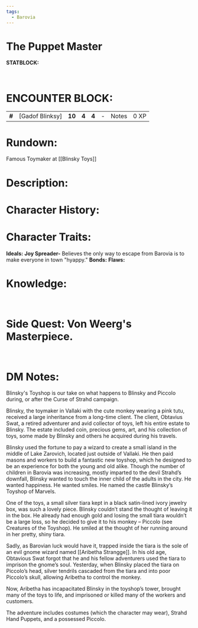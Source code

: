 ```yaml
---
tags:
  - Barovia
---
```

# The Puppet Master

 **STATBLOCK:**

 

# **ENCOUNTER BLOCK:**

|        |                                                                                                                                                                                                                                   |        |       |       |     |       |      |
|--------|-----------------------------------------------------------------------------------------------------------------------------------------------------------------------------------------------------------------------------------|--------|-------|-------|-----|-------|------|
| **\#** | [Gadof Blinksy] | **10** | **4** | **4** | \-  | Notes | 0 XP |

# **Rundown:**

Famous Toymaker at [[Blinsky Toys]]

# **Description:**

# **Character History:**

# **Character Traits:** 

**Ideals:** **Joy Spreader-** Believes the only way to escape from Barovia is to make everyone in town "hyappy."
**Bonds:**
**Flaws:** 
 
 

# **Knowledge:**

 

# **Side Quest: Von Weerg's Masterpiece.** 

 
 
 

# **DM Notes:**

Blinsky's Toyshop is our take on what happens to Blinsky and Piccolo during, or after the Curse of Strahd campaign.  
  
Blinsky, the toymaker in Vallaki with the cute monkey wearing a pink tutu, received a large inheritance from a long-time client. The client, Obtavius Swat, a retired adventurer and avid collector of toys, left his entire estate to Blinsky. The estate included coin, precious gems, art, and his collection of toys, some made by Blinsky and others he acquired during his travels.  
  
Blinsky used the fortune to pay a wizard to create a small island in the middle of Lake Zarovich, located just outside of Vallaki. He then paid masons and workers to build a fantastic new toyshop, which he designed to be an experience for both the young and old alike. Though the number of children in Barovia was increasing, mostly imparted to the devil Strahd’s downfall, Blinsky wanted to touch the inner child of the adults in the city. He wanted happiness. He wanted smiles. He named the castle Blinsky’s Toyshop of Marvels.  
  
One of the toys, a small silver tiara kept in a black satin-lined ivory jewelry box, was such a lovely piece. Blinsky couldn’t stand the thought of leaving it in the box. He already had enough gold and losing the small tiara wouldn’t be a large loss, so he decided to give it to his monkey – Piccolo (see Creatures of the Toyshop). He smiled at the thought of her running around in her pretty, shiny tiara.  
  
Sadly, as Barovian luck would have it, trapped inside the tiara is the sole of an evil gnome wizard named [[Aribetha Strangge]]. In his old age, Obtavious Swat forgot that he and his fellow adventurers used the tiara to imprison the gnome’s soul. Yesterday, when Blinsky placed the tiara on Piccolo’s head, silver tendrils cascaded from the tiara and into poor Piccolo’s skull, allowing Aribetha to control the monkey.  
  
Now, Aribetha has incapacitated Blinsky in the toyshop’s tower, brought many of the toys to life, and imprisoned or killed many of the workers and customers.  
  
The adventure includes costumes (which the character may wear), Strahd Hand Puppets, and a possessed Piccolo.
 
